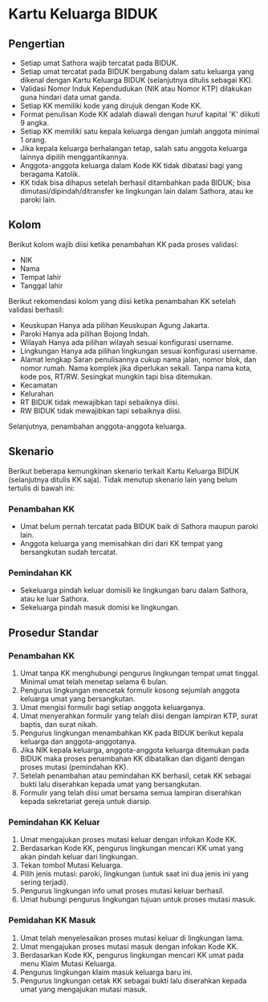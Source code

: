 # Kartu Keluarga BIDUK

## Pengertian

- Setiap umat Sathora wajib tercatat pada BIDUK.
- Setiap umat tercatat pada BIDUK bergabung dalam satu keluarga yang dikenal dengan Kartu Keluarga BIDUK (selanjutnya ditulis sebagai KK).
- Validasi Nomor Induk Kependudukan (NIK atau Nomor KTP) dilakukan guna hindari data umat ganda.
- Setiap KK memiliki kode yang dirujuk dengan Kode KK.
- Format penulisan Kode KK adalah diawali dengan huruf kapital 'K' diikuti 9 angka.
- Setiap KK memiliki satu kepala keluarga dengan jumlah anggota minimal 1 orang.
- Jika kepala keluarga berhalangan tetap, salah satu anggota keluarga lainnya dipilih menggantikannya.
- Anggota-anggota keluarga dalam Kode KK tidak dibatasi bagi yang beragama Katolik. 
- KK tidak bisa dihapus setelah berhasil ditambahkan pada BIDUK; bisa dimutasi/dipindah/ditransfer ke lingkungan lain dalam Sathora, atau ke paroki lain.

## Kolom

Berikut kolom wajib diisi ketika penambahan KK pada proses validasi:

- NIK
- Nama
- Tempat lahir
- Tanggal lahir

Berikut rekomendasi kolom yang diisi ketika penambahan KK setelah validasi berhasil:

- Keuskupan 
    Hanya ada pilihan Keuskupan Agung Jakarta.
- Paroki
    Hanya ada pilihan Bojong Indah.
- Wilayah
    Hanya ada pilihan wilayah sesuai konfigurasi username.
- Lingkungan
    Hanya ada pilihan lingkungan sesuai konfigurasi username.
- Alamat lengkap
    Saran penulisannya cukup nama jalan, nomor blok, dan nomor rumah.
    Nama komplek jika diperlukan sekali. 
    Tanpa nama kota, kode pos, RT/RW.
    Sesingkat mungkin tapi bisa ditemukan.
- Kecamatan
- Kelurahan
- RT
    BIDUK tidak mewajibkan tapi sebaiknya diisi.
- RW
    BIDUK tidak mewajibkan tapi sebaiknya diisi.

Selanjutnya, penambahan anggota-anggota keluarga.

## Skenario 

Berikut beberapa kemungkinan skenario terkait Kartu Keluarga BIDUK (selanjutnya ditulis KK saja). Tidak menutup skenario lain yang belum tertulis di bawah ini:

### Penambahan KK

- Umat belum pernah tercatat pada BIDUK baik di Sathora maupun paroki lain.
- Anggota keluarga yang memisahkan diri dari KK tempat yang bersangkutan sudah tercatat.

### Pemindahan KK

- Sekeluarga pindah keluar domisili ke lingkungan baru dalam Sathora, atau ke luar Sathora.
- Sekeluarga pindah masuk domisi ke lingkungan.

## Prosedur Standar

### Penambahan KK

1. Umat tanpa KK menghubungi pengurus lingkungan tempat umat tinggal. Minimal umat telah menetap selama 6 bulan.
2. Pengurus lingkungan mencetak formulir kosong sejumlah anggota keluarga umat yang bersangkutan.
3. Umat mengisi formulir bagi setiap anggota keluarganya. 
4. Umat menyerahkan formulir yang telah diisi dengan lampiran KTP, surat baptis, dan surat nikah.
5. Pengurus lingkungan menambahkan KK pada BIDUK berikut kepala keluarga dan anggota-anggotanya.
6. Jika NIK kepala keluarga, anggota-anggota keluarga ditemukan pada BIDUK maka proses penambahan KK dibatalkan dan diganti dengan proses mutasi (pemindahan KK).
7. Setelah penambahan atau pemindahan KK berhasil, cetak KK sebagai bukti lalu diserahkan kepada umat yang bersangkutan.
8. Formulir yang telah diisi umat bersama semua lampiran diserahkan kepada sekretariat gereja untuk diarsip.

### Pemindahan KK Keluar

1. Umat mengajukan proses mutasi keluar dengan infokan Kode KK.
2. Berdasarkan Kode KK, pengurus lingkungan mencari KK umat yang akan pindah keluar dari lingkungan.
3. Tekan tombol Mutasi Keluarga.
4. Pilih jenis mutasi: paroki, lingkungan (untuk saat ini dua jenis ini yang sering terjadi).
5. Pengurus lingkungan info umat proses mutasi keluar berhasil.
6. Umat hubungi pengurus lingkungan tujuan untuk proses mutasi masuk.

### Pemidahan KK Masuk

1. Umat telah menyelesaikan proses mutasi keluar di lingkungan lama.
2. Umat mengajukan proses mutasi masuk dengan infokan Kode KK.
3. Berdasarkan Kode KK, pengurus lingkungan mencari KK umat pada menu Klaim Mutasi Keluarga.
4. Pengurus lingkungan klaim masuk keluarga baru ini.
5. Pengurus lingkungan cetak KK sebagai bukti lalu diserahkan kepada umat yang mengajukan mutasi masuk.
